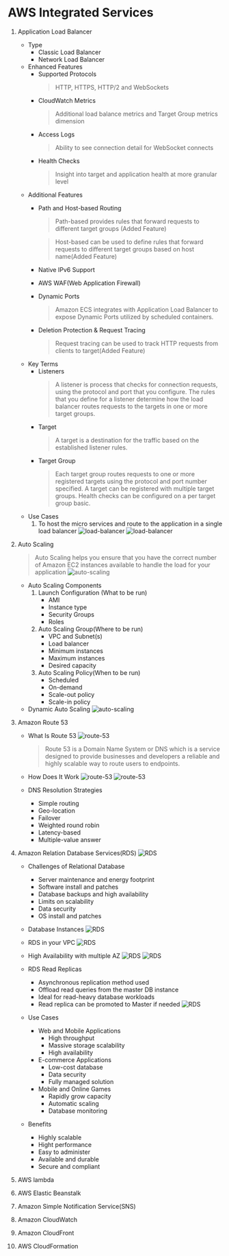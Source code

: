 # AWS Integrated Services

  1. Application Load Balancer
      + Type
         + Classic Load Balancer
         + Network Load Balancer
      + Enhanced Features
        + Supported Protocols
          > HTTP, HTTPS, HTTP/2 and WebSockets
        + CloudWatch Metrics
          > Additional load balance metrics and Target Group metrics dimension
        + Access Logs
          > Ability to see connection detail for WebSocket connects
        + Health Checks
          > Insight into target and application health at more granular level
      + Additional Features
        + Path and Host-based Routing
          > Path-based provides rules that forward requests to different target groups (Added Feature)

          > Host-based can be used to define rules that forward requests to different target groups based on host name(Added Feature)
        + Native IPv6 Support
        + AWS WAF(Web Application Firewall)
        + Dynamic Ports
          > Amazon ECS integrates with Application Load Balancer to expose Dynamic Ports utilized by scheduled containers.
        + Deletion Protection & Request Tracing
          > Request tracing can be used to track HTTP requests from clients to target(Added Feature)
      + Key Terms
        + Listeners
          > A listener is process that checks for connection requests, using the protocol and port that you configure. The rules that you define for a listener determine how the load balancer routes requests to the targets in one or more target groups.
        + Target
          > A target is a destination for the traffic based on the established listener rules.
        + Target Group
          > Each target group routes requests to one or more registered targets using the protocol and port number specified. A target can be registered with multiple target groups. Health checks can be configured on a per target group basic.
      + Use Cases
        1. To host the micro services and route to the application in a single load balancer
          ![load-balancer](./asserts/load-balancer-1.png)
          ![load-balancer](./asserts/load-balancer-2.png)

  1. Auto Scaling
      > Auto Scaling helps you ensure that you have the correct number of Amazon EC2 instances available to handle the load for your application ![auto-scaling](./asserts/auto-scaling-1.png)

      + Auto Scaling Components
        1. Launch Configuration (What to be run)
            + AMI
            + Instance type
            + Security Groups
            + Roles
        1. Auto Scaling Group(Where to be run)
            + VPC and Subnet(s)
            + Load balancer
            + Minimum instances
            + Maximum instances
            + Desired capacity
        1. Auto Scaling Policy(When to be run)
            + Scheduled
            + On-demand
            + Scale-out policy
            + Scale-in policy
      + Dynamic Auto Scaling
        ![auto-scaling](./asserts/auto-scaling-2.png)

  1. Amazon Route 53
      + What Is Route 53
        ![route-53](./asserts/route-53-1.png)
        > Route 53 is a Domain Name System or DNS which is a service designed to provide businesses and developers a reliable and highly scalable way to route users to endpoints.

      + How Does It Work
        ![route-53](./asserts/route-53-2.png)
        ![route-53](./asserts/route-53-3.png)

      + DNS Resolution Strategies
        + Simple routing
        + Geo-location
        + Failover
        + Weighted round robin
        + Latency-based
        + Multiple-value answer

  1. Amazon Relation Database Services(RDS)
      ![RDS](./asserts/rds-1.png)
      + Challenges of Relational Database
          + Server maintenance and energy footprint
          + Software install and patches
          + Database backups and high availability
          + Limits on scalability
          + Data security
          + OS install and patches

      + Database Instances
        ![RDS](./asserts/rds-2.png)

      + RDS in your VPC
        ![RDS](./asserts/rds-3.png)

      + High Availability with multiple AZ
        ![RDS](./asserts/rds-4.png)
        ![RDS](./asserts/rds-5.png)

      + RDS Read Replicas
        + Asynchronous replication method used
        + Offload read queries from the master DB instance
        + Ideal for read-heavy database workloads
        + Read replica can be promoted to Master if needed
        ![RDS](./asserts/rds-6.png)

      + Use Cases
        + Web and Mobile Applications
            + High throughput
            + Massive storage scalability
            + High availability
        + E-commerce Applications
            + Low-cost database
            + Data security
            + Fully managed solution
        + Mobile and Online Games
            + Rapidly grow capacity
            + Automatic scaling
            + Database monitoring
      + Benefits
        + Highly scalable
        + Hight performance
        + Easy to administer
        + Available and durable
        + Secure and compliant
  1. AWS lambda
  1. AWS Elastic Beanstalk
  1. Amazon Simple Notification Service(SNS)
  1. Amazon CloudWatch
  1. Amazon CloudFront
  1. AWS CloudFormation
